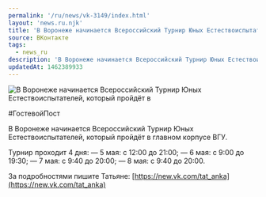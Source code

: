 ```yaml
---
permalink: '/ru/news/vk-3149/index.html'
layout: 'news.ru.njk'
title: 'В Воронеже начинается Всероссийский Турнир Юных Естествоиспытателей, который пройдёт в главном корпусе ВГУ'
source: ВКонтакте
tags:
  - news_ru
description: 'В Воронеже начинается Всероссийский Турнир Юных Естествоиспытателей, который пройдёт в главном корпусе ВГУ'
updatedAt: 1462389933
---
```

![В Воронеже начинается Всероссийский Турнир Юных Естествоиспытателей, который пройдёт в](https://sun9-5.userapi.com/impf/c626920/v626920195/6aa1/52Tots7Q0z8.jpg?size=1280x720&quality=96&sign=07a9bb48b82a608064c38f818ebdab37&c_uniq_tag=7CXDP6jdKT-1_-AUqE4srS-gCw026-7VVri_-GgK6xk&type=album)

#ГостевойПост

В Воронеже начинается Всероссийский Турнир Юных Естествоиспытателей, который пройдёт в главном корпусе ВГУ.

Турнир проходит 4 дня:
— 5 мая: с 12:00 до 21:00;
— 6 мая: с 9:00 до 19:30;
— 7 мая: с 9:40 до 20:00;
— 8 мая: с 9:40 до 20:00.

За подробностями пишите Татьяне: [https://new.vk.com/tat_anka](https://new.vk.com/tat_anka)
